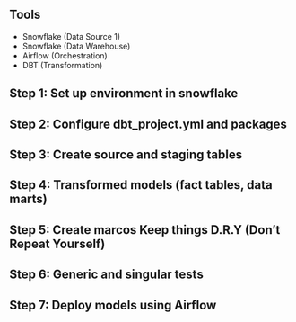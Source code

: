 ## Tools
* Snowflake (Data Source 1)
* Snowflake (Data Warehouse)
* Airflow (Orchestration)
* DBT (Transformation)

## Step 1: Set up environment in snowflake


## Step 2: Configure dbt_project.yml and packages


## Step 3: Create source and staging tables


## Step 4: Transformed models (fact tables, data marts)


## Step 5: Create marcos Keep things D.R.Y (Don’t Repeat Yourself)


## Step 6: Generic and singular tests


## Step 7: Deploy models using Airflow


